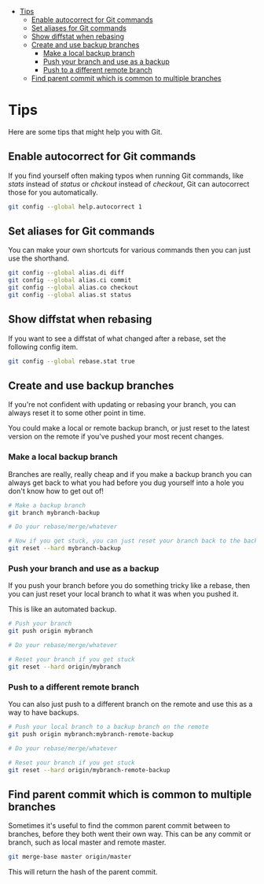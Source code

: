 <!-- vim-markdown-toc GFM -->

* [Tips](#tips)
	* [Enable autocorrect for Git commands](#enable-autocorrect-for-git-commands)
	* [Set aliases for Git commands](#set-aliases-for-git-commands)
	* [Show diffstat when rebasing](#show-diffstat-when-rebasing)
	* [Create and use backup branches](#create-and-use-backup-branches)
		* [Make a local backup branch](#make-a-local-backup-branch)
		* [Push your branch and use as a backup](#push-your-branch-and-use-as-a-backup)
		* [Push to a different remote branch](#push-to-a-different-remote-branch)
	* [Find parent commit which is common to multiple branches](#find-parent-commit-which-is-common-to-multiple-branches)

<!-- vim-markdown-toc -->

# Tips

Here are some tips that might help you with Git.

## Enable autocorrect for Git commands

If you find yourself often making typos when running Git commands, like _stats_
instead of _status_ or _chckout_ instead of _checkout_, Git can autocorrect
those for you automatically.

```bash
git config --global help.autocorrect 1
```

## Set aliases for Git commands

You can make your own shortcuts for various commands then you can just use the
shorthand.

```bash
git config --global alias.di diff
git config --global alias.ci commit
git config --global alias.co checkout
git config --global alias.st status
```

## Show diffstat when rebasing

If you want to see a diffstat of what changed after a rebase, set the following
config item.

```bash
git config --global rebase.stat true
```

## Create and use backup branches

If you're not confident with updating or rebasing your branch, you can always
reset it to some other point in time.

You could make a local or remote backup branch, or just reset to the latest
version on the remote if you've pushed your most recent changes.

### Make a local backup branch

Branches are really, really cheap and if you make a backup branch you can
always get back to what you had before you dug yourself into a hole you don't
know how to get out of!

```bash
# Make a backup branch
git branch mybranch-backup

# Do your rebase/merge/whatever

# Now if you get stuck, you can just reset your branch back to the backup!
git reset --hard mybranch-backup
```

### Push your branch and use as a backup

If you push your branch before you do something tricky like a rebase, then you
can just reset your local branch to what it was when you pushed it.

This is like an automated backup.

```bash
# Push your branch
git push origin mybranch

# Do your rebase/merge/whatever

# Reset your branch if you get stuck
git reset --hard origin/mybranch
```

### Push to a different remote branch

You can also just push to a different branch on the remote and use this as a
way to have backups.

```bash
# Push your local branch to a backup branch on the remote
git push origin mybranch:mybranch-remote-backup

# Do your rebase/merge/whatever

# Reset your branch if you get stuck
git reset --hard origin/mybranch-remote-backup
```

## Find parent commit which is common to multiple branches

Sometimes it's useful to find the common parent commit between to branches,
before they both went their own way. This can be any commit or branch, such as
local master and remote master.

```bash
git merge-base master origin/master
```

This will return the hash of the parent commit.
